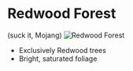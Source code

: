 # Redwood Forest
(suck it, Mojang)
![Redwood Forest](https://drupal-prod.visitcalifornia.com/sites/default/files/styles/fluid_1920/public/cn_blog_waystoexplorecaliforniaredwoods_st_rm_e1tygr_816x544.jpg.webp?itok=Nmw81FK1)
- Exclusively Redwood trees
- Bright, saturated foliage